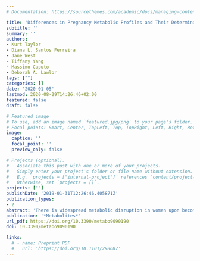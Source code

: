 ```yaml
---
# Documentation: https://sourcethemes.com/academic/docs/managing-content/

title: 'Differences in Pregnancy Metabolic Profiles and Their Determinants between White European and South Asian Women: Findings from the Born in Bradford Cohort'
subtitle: ''
summary: ''
authors:
- Kurt Taylor
- Diana L. Santos Ferreira 
- Jane West
- Tiffany Yang
- Massimo Caputo
- Deborah A. Lawlor
tags: [""]
categories: []
date: '2020-01-05'
lastmod: 2020-08-29T14:26:46+02:00
featured: false
draft: false

# Featured image
# To use, add an image named `featured.jpg/png` to your page's folder.
# Focal points: Smart, Center, TopLeft, Top, TopRight, Left, Right, BottomLeft, Bottom, BottomRight.
image:
  caption: ''
  focal_point: ''
  preview_only: false

# Projects (optional).
#   Associate this post with one or more of your projects.
#   Simply enter your project's folder or file name without extension.
#   E.g. `projects = ["internal-project"]` references `content/project/deep-learning/index.md`.
#   Otherwise, set `projects = []`.
projects: [""]
publishDate: '2019-01-31T12:26:46.405871Z'
publication_types:
- 2
abstract: 'There is widespread metabolic disruption in women upon becoming pregnant. South Asians (SA) compared to White Europeans (WE) have more fat mass and are more insulin-resistant at a given body mass index (BMI). Whether these are reflected in other gestational metabolomic differences is unclear. Our aim was to compare gestational metabolic profiles and their determinants between WE and SA women. We used data from a United Kingdom (UK) cohort to compare metabolic profiles and associations of maternal age, education, parity, height, BMI, tricep skinfold thickness, gestational diabetes (GD), pre-eclampsia, and gestational hypertension with 156 metabolic measurements in WE (n = 4072) and SA (n = 4702) women. Metabolic profiles, measured in fasting serum taken between 26–28 weeks gestation, were quantified by nuclear magnetic resonance. Distributions of most metabolic measures differed by ethnicity. WE women had higher levels of most lipoprotein subclasses, cholesterol, glycerides and phospholipids, monosaturated fatty acids, and creatinine but lower levels of glucose, linoleic acid, omega-6 and polyunsaturated fatty acids, and most amino acids. Higher BMI and having GD were associated with higher levels of several lipoprotein subclasses, triglycerides, and other metabolites, mostly with stronger associations in WEs. We have shown differences in gestational metabolic profiles between WE and SA women and demonstrated that associations of exposures with these metabolites differ by ethnicity.'
publication: '*Metabolites*'
url_pdf: https://doi.org/10.3390/metabo9090190
doi: 10.3390/metabo9090190

links:
  # - name: Preprint PDF
  #   url: 'https://doi.org/10.1101/298687'
---
```

